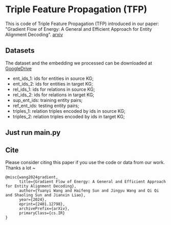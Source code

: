 # Triple Feature Propagation (TFP)

This is code of Triple Feature Propagation (TFP) introduced in our paper: "Gradient Flow of Energy: A General and Efficient Approach for Entity Alignment Decoding". [arxiv](https://arxiv.org/abs/2401.12798)

## Datasets

The dataset and the embedding we processed can be downloaded at [GoogleDrive](https://drive.google.com/file/d/1wptKenCyYXvIfuNXjuE2dWmbHHkib3-5/view?usp=drive_link)

* ent_ids_1: ids for entities in source KG;
* ent_ids_2: ids for entities in target KG;
* rel_ids_1: ids for relations in source KG;
* rel_ids_2: ids for relations in target KG;
* sup_ent_ids: training entity pairs;
* ref_ent_ids: testing entity pairs;
* triples_1: relation triples encoded by ids in source KG;
* triples_2: relation triples encoded by ids in target KG;


## Just run main.py

## Cite
Please consider citing this paper if you use the code or data from our work. Thanks a lot ~

```bigquery
@misc{wang2024gradient,
      title={Gradient Flow of Energy: A General and Efficient Approach for Entity Alignment Decoding}, 
      author={Yuanyi Wang and Haifeng Sun and Jingyu Wang and Qi Qi and Shaoling Sun and Jianxin Liao},
      year={2024},
      eprint={2401.12798},
      archivePrefix={arXiv},
      primaryClass={cs.IR}
}
```
